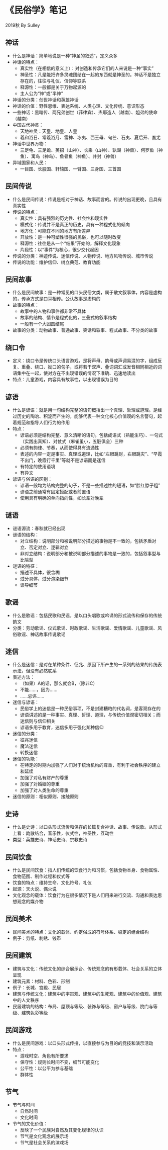 # 《民俗学》笔记
2019秋 By Sulley

## 神话
- 什么是神话：简单地说是一种“神圣的叙述”，定义众多
- 神话的特点：
  - 真实性（在相信的意义上）：对创造和传承它们的人来说是一种“事实”
  - 神圣性：凡是能把许多灵魂团结在一起的东西就是神圣的。神话不是独立存在的，往往与礼仪、信仰等联系
  - 释源性：一般都是关于万物起源的
  - 主人公为“神”或“半神”
- 神话的分类：创世神话和英雄神话
- 神话的价值：野性思维、表达系统、人类心理、文化传统、意识形态
- 一些神话：黑暗传、两兄弟创世（菲律宾）、杰耶造人（越南）、姐弟的使命（越南）
- 中国古代神灵：
  - 天地神灵：天皇、地皇、人皇
  - 羲和浴日、常羲浴月、雷神、冰夷、西王母、句芒、石夷、夏后开、蚩尤
- 神话中世界万物：
  - 三足龟、三足蟾、英招（山神）、长乘（山神）、孰湖（神兽）、何罗鱼（神鱼）、寓鸟（神鸟）、鱼骨鱼（神鱼）、并封（神兽）
- 异域国家和人民：
  - 一目国、长股国、轩辕国、一臂国、三身国、三首国

## 民间传说
- 什么是民间传说：传说是相对于神话、故事而言的。传说的出现更晚，且具有真实性
- 传说的特点：
  - 真实性：具有强烈的历史性、社会性和现实性
  - 模式化：传说并不是真正的历史，具有一种程式化的倾向
  - 地方化：可能在不同的地方有所差异
  - 开放性：是一种可塑性很强的民俗，也可以随时改变
  - 释源性：往往是从一个“结果”开始的，解释文化现象
  - 片段性：以“事件”为核心，很少交代起因
- 传说的分类：神迹传说、迷信传说、人物传说、地方风物传说、城市传说
- 传说的功能：维护信仰、树立典范、教育功能

## 民间故事
- 什么是民间故事：是一种常见的口头民俗文类，属于散文叙事体，内容是虚构的，传承方式是口耳相传。公认故事是虚构的
- 故事的特点：
  - 故事中的人物和事件都非常不具体
  - 故事的结构、情节是程式化的，三叠式的叙事结构
  - 一般有一个大团圆结尾
- 故事的分类：动物故事、普通故事、笑话和轶事、程式故事、不分类的故事

## 绕口令
- 定义：绕口令是传统口头语言游戏，是将声母、韵母或声调易混的字，组成反复、重叠、绕口、拗口的句子，或将若干双声、叠词词汇或发音相同相近的词语集中在一起，使对方在不出现错误的情况下准确、迅速地读出
- 特点：儿童游戏，内容具有故事性，以出现错误为目的

## 谚语
- 什么是谚语：就是用一句结构完整的语句概括出一个真理、哲理或道理。是经过历史的陶冶、积淀而产生的，能够代表一种文化核心价值观的名言警句，起着规范和指导人们行为的作用
- 特点：
  - 谚语必须是结构完整、意义清晰的语句。包括成语式（熟能生巧）、一句式（实践出真知）、对仗式（麻雀虽小，五脏俱全）三种
  - 必须有韵律、节奏，从而使得具有流通性
  - 表述的内容一定是事实、真理或道理，比如“左眼跳财，右眼跳灾”、“早霞不出门，晚霞行千里”等就不是谚语而是迷信
  - 有特定的使用语境
  - 有异文
- 谚语与俗语的区别：
  - 谚语一般均为结构完整的句子，不是一些描述性的短语，如“脸红脖子粗”
  - 谚语之前通常有固定搭配或者前置语
  - 使用具有明确的单向指向性，如长辈对晚辈

## 谜语
- 谜语源流：春秋就已经出现
- 谜语的结构：
  - 对立结构：说明部分和被说明部分描述的事物是不一致的，包括矛盾对立、否定对立、逻辑对立
  - 非对立结构：说明部分和被说明部分描述的事物是一致的，包括叙事型与比喻型
- 谜语的特征：
  - 描述不具体，很含糊
  - 过分具体，过分渲染细节
  - 误导细节

## 歌谣
- 什么是歌谣：包括民歌和民谣，是以口头唱歌或吟诵的形式流传和保存的传统韵文
- 分类：劳动歌谣、仪式歌谣、时政歌谣、生活歌谣、爱情歌谣、儿童歌谣、风俗歌谣、神话故事传说歌谣

## 迷信
- 什么是迷信：是对在某种条件、征兆、原因下所产生的一系列的结果的传统表示法，但没有必然联系
- 表述方法：
  - （如果）A的话，那么就会B，（除非C）
  - 不能……，因为……
  - ……忌讳……
- 迷信与谚语：
  - 民俗学上的迷信是一种民俗事项，不是封建糟粕的代名词，是客观存在的
  - 谚语讲述的是一种事实、真理、哲理、道理，与传统价值观密切相关；而迷信则与信仰相关
  - 谚语多用于教育，迷信多用于强化某种信仰
- 迷信的分类：
  - 征兆迷信
  - 魔法迷信
  - 转换迷信
- 迷信的功能：
  - 在特定的时期内加强了人们对于统治机构的尊重，有利于社会秩序的建立和延续
  - 加强了对私有财产的尊重
  - 加强了对婚姻的尊重
  - 加强了对人类生命的尊重
- 迷信的原则：相似原则、接触原则

## 史诗
- 什么是史诗：以口头形式流传和保存的长篇复合神话、故事、传说歌。从形式上看：韵散结合，音乐性，仪式性，神圣性，互动性
- 类型：英雄史诗、神话史诗、宗教史诗

## 民间饮食
- 什么是民间饮食：指人们传统的饮食行为和习惯，包括食物本身、食物属性、食物范围、制作过程和仪式等
- 饮食的特点：维持生命、文化符号、礼仪
- 起源：天火说、偶火说
- 文化观念的载体：饮食行为在很多情况下是人们用来进行交流、沟通和表达思想观念的媒介物

## 民间美术
- 民间美术的特点：文化的载体、约定俗成的符号体系、稳定的组合结构
- 例子：剪纸、刺绣、钱币

## 民间建筑
- 建筑与文化：传统文化的综合展示台、传统观念的有形载体、社会关系的立体呈现
- 建筑元素：材料、色彩、形制
- 例子：长城、宫殿、民居
- 建筑与传统文化：建筑中的宇宙观、建筑中的生死观、建筑中的价值观、建筑中的人文秩序
- 民居建筑的结构：布局、屋顶与等级、装饰与等级、窗户与等级、院门与等级、建筑色彩等级

## 民间游戏
- 什么是民间游戏：以口头形式传授，以直接参与为目的的竞技和演示活动
- 特点：
  - 游戏时空、角色有所要求
  - 保守性：规则长时间不变，细节可能变化
  - 公平性：以公平为参与基础
  - 群体性

## 节气
- 节气与时间
  - 自然时间
  - 文化时间
- 节气的文化价值：
  - 反映了一个民族对自然及其变化规律的认识
  - 节气是文化观念的展示场
  - 节气是社会关系的演戏场